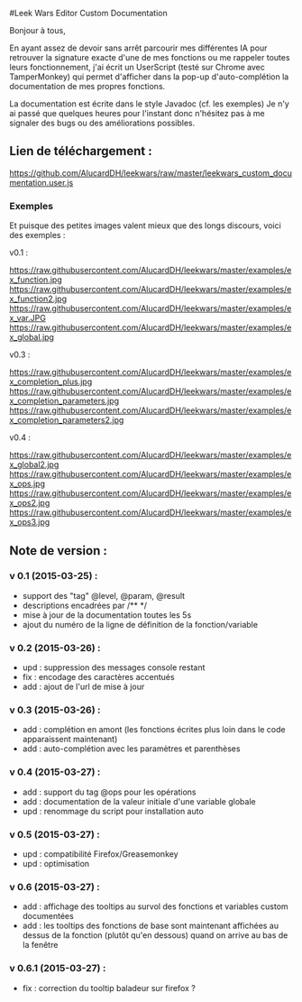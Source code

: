 #Leek Wars Editor Custom Documentation

Bonjour à tous,

En ayant assez de devoir sans arrêt parcourir mes différentes IA pour retrouver la signature exacte d'une de mes fonctions ou me rappeler toutes leurs fonctionnement, j'ai écrit un UserScript (testé sur Chrome avec TamperMonkey) qui permet d'afficher dans la pop-up d'auto-complétion la documentation de mes propres fonctions.

La documentation est écrite dans le style Javadoc (cf. les exemples)
Je n'y ai passé que quelques heures pour l'instant donc n'hésitez pas à me signaler des bugs ou des améliorations possibles.


## Lien de téléchargement :
https://github.com/AlucardDH/leekwars/raw/master/leekwars_custom_documentation.user.js

### Exemples
Et puisque des petites images valent mieux que des longs discours, voici des exemples :

v0.1 :

https://raw.githubusercontent.com/AlucardDH/leekwars/master/examples/ex_function.jpg
https://raw.githubusercontent.com/AlucardDH/leekwars/master/examples/ex_function2.jpg
https://raw.githubusercontent.com/AlucardDH/leekwars/master/examples/ex_var.JPG
https://raw.githubusercontent.com/AlucardDH/leekwars/master/examples/ex_global.jpg

v0.3 :

https://raw.githubusercontent.com/AlucardDH/leekwars/master/examples/ex_completion_plus.jpg
https://raw.githubusercontent.com/AlucardDH/leekwars/master/examples/ex_completion_parameters.jpg
https://raw.githubusercontent.com/AlucardDH/leekwars/master/examples/ex_completion_parameters2.jpg

v0.4 :

https://raw.githubusercontent.com/AlucardDH/leekwars/master/examples/ex_global2.jpg
https://raw.githubusercontent.com/AlucardDH/leekwars/master/examples/ex_ops.jpg
https://raw.githubusercontent.com/AlucardDH/leekwars/master/examples/ex_ops2.jpg
https://raw.githubusercontent.com/AlucardDH/leekwars/master/examples/ex_ops3.jpg

## Note de version :
### v 0.1 (2015-03-25) :
- support des "tag" @level, @param, @result
- descriptions encadrées par /** */
- mise à jour de la documentation toutes les 5s
- ajout du numéro de la ligne de définition de la fonction/variable

### v 0.2 (2015-03-26) : 
- upd : suppression des messages console restant
- fix : encodage des caractères accentués
- add : ajout de l'url de mise à jour

### v 0.3 (2015-03-26) : 
- add : complétion en amont (les fonctions écrites plus loin dans le code apparaissent maintenant)
- add : auto-complétion avec les paramètres et parenthèses

### v 0.4 (2015-03-27) : 
- add : support du tag @ops pour les opérations
- add : documentation de la valeur initiale d'une variable globale
- upd : renommage du script pour installation auto

### v 0.5 (2015-03-27) : 
- upd : compatibilité Firefox/Greasemonkey
- upd : optimisation

### v 0.6 (2015-03-27) : 
- add : affichage des tooltips au survol des fonctions et variables custom documentées
- add : les tooltips des fonctions de base sont maintenant affichées au dessus de la fonction (plutôt qu'en dessous) quand on arrive au bas de la fenêtre

### v 0.6.1 (2015-03-27) : 
- fix : correction du tooltip baladeur sur firefox ?
